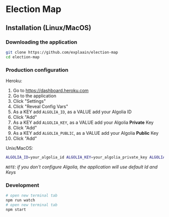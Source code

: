 # Election Map

## Installation (Linux/MacOS)

### Downloading the application

```bash
git clone https://github.com/explaain/election-map
cd election-map
```

### Production configuration

Heroku:
1) Go to https://dashboard.heroku.com
2) Go to the application
3) Click "Settings"
4) Click "Reveal Config Vars"
5) As a KEY add `ALGOLIA_ID`, as a VALUE add your Algolia ID
6) Click "Add"
7) As a KEY add `ALGOLIA_KEY`, as a VALUE add your Algolia **Private** Key
8) Click "Add"
9) As a KEY add `ALGOLIA_PUBLIC`, as a VALUE add your Algolia **Public** Key
10) Click "Add"

Unix/MacOS:
```bash
ALGOLIA_ID=your_algolia_id ALGOLIA_KEY=your_algolia_private_key ALGOLIA_PUBLIC=your_algolia_public_key npm start
```

*`NOTE`: if you don't configure Algolia, the application will use default Id and Keys*

### Development

```bash
# open new terminal tab
npm run watch
# open new terminal tab
npm start
```
